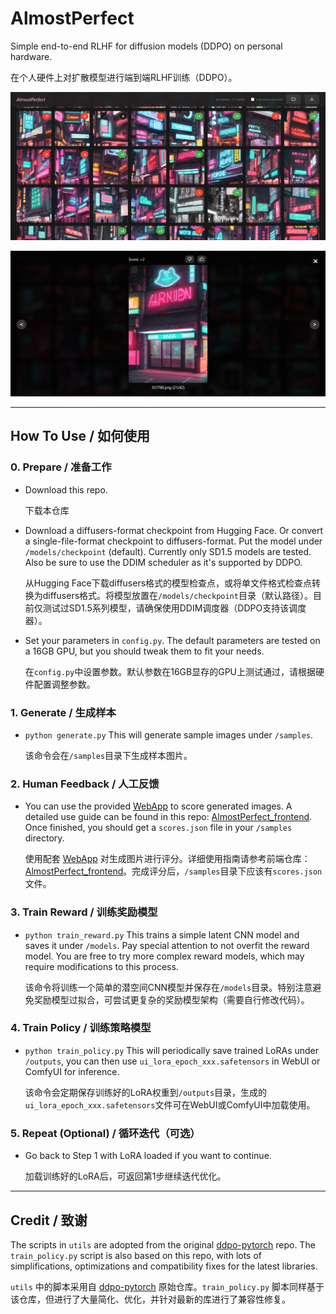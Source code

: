# AlmostPerfect

Simple end-to-end RLHF for diffusion models (DDPO) on personal hardware.

在个人硬件上对扩散模型进行端到端RLHF训练（DDPO）。

![webapp](./webapp.png)

![webapp_focused](./webapp_focused.png)

---

## How To Use / 如何使用

### 0. Prepare / 准备工作

- Download this repo.
  
  下载本仓库
- Download a diffusers-format checkpoint from Hugging Face. Or convert a single-file-format checkpoint to diffusers-format. Put the model under `/models/checkpoint` (default). Currently only SD1.5 models are tested. Also be sure to use the DDIM scheduler as it's supported by DDPO.

  从Hugging Face下载diffusers格式的模型检查点，或将单文件格式检查点转换为diffusers格式。将模型放置在`/models/checkpoint`目录（默认路径）。目前仅测试过SD1.5系列模型，请确保使用DDIM调度器（DDPO支持该调度器）。
- Set your parameters in `config.py`. The default parameters are tested on a 16GB GPU, but you should tweak them to fit your needs.

  在`config.py`中设置参数。默认参数在16GB显存的GPU上测试通过，请根据硬件配置调整参数。

### 1. Generate / 生成样本

- `python generate.py` This will generate sample images under `/samples`.

  该命令会在`/samples`目录下生成样本图片。

### 2. Human Feedback / 人工反馈

- You can use the provided [WebApp](https://arthur-x.github.io/AlmostPerfect) to score generated images. A detailed use guide can be found in this repo: [AlmostPerfect_frontend](https://github.com/arthur-x/AlmostPerfect_frontend). Once finished, you should get a `scores.json` file in your `/samples` directory.

  使用配套 [WebApp](https://arthur-x.github.io/AlmostPerfect) 对生成图片进行评分。详细使用指南请参考前端仓库：[AlmostPerfect_frontend](https://github.com/arthur-x/AlmostPerfect_frontend)。完成评分后，`/samples`目录下应该有`scores.json`文件。

### 3. Train Reward / 训练奖励模型

- `python train_reward.py` This trains a simple latent CNN model and saves it under `/models`. Pay special attention to not overfit the reward model. You are free to try more complex reward models, which may require modifications to this process.

  该命令将训练一个简单的潜空间CNN模型并保存在`/models`目录。特别注意避免奖励模型过拟合，可尝试更复杂的奖励模型架构（需要自行修改代码）。

### 4. Train Policy / 训练策略模型

- `python train_policy.py` This will periodically save trained LoRAs under `/outputs`, you can then use `ui_lora_epoch_xxx.safetensors` in WebUI or ComfyUI for inference. 

  该命令会定期保存训练好的LoRA权重到`/outputs`目录，生成的`ui_lora_epoch_xxx.safetensors`文件可在WebUI或ComfyUI中加载使用。

### 5. Repeat (Optional) / 循环迭代（可选）

- Go back to Step 1 with LoRA loaded if you want to continue.

  加载训练好的LoRA后，可返回第1步继续迭代优化。

---

## Credit / 致谢

The scripts in `utils` are adopted from the original [ddpo-pytorch](https://github.com/kvablack/ddpo-pytorch) repo. The `train_policy.py` script is also based on this repo, with lots of simplifications, optimizations and compatibility fixes for the latest libraries.

`utils` 中的脚本采用自 [ddpo-pytorch](https://github.com/kvablack/ddpo-pytorch) 原始仓库。`train_policy.py` 脚本同样基于该仓库，但进行了大量简化、优化，并针对最新的库进行了兼容性修复。